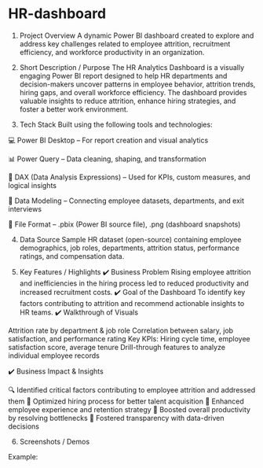 # HR-dashboard
1. Project Overview
A dynamic Power BI dashboard created to explore and address key challenges related to employee attrition, recruitment efficiency, and workforce productivity in an organization.

2. Short Description / Purpose
The HR Analytics Dashboard is a visually engaging Power BI report designed to help HR departments and decision-makers uncover patterns in employee behavior, attrition trends, hiring gaps, and overall workforce efficiency. The dashboard provides valuable insights to reduce attrition, enhance hiring strategies, and foster a better work environment.

3. Tech Stack
Built using the following tools and technologies:

💻 Power BI Desktop – For report creation and visual analytics

📊 Power Query – Data cleaning, shaping, and transformation

🧠 DAX (Data Analysis Expressions) – Used for KPIs, custom measures, and logical insights

🧱 Data Modeling – Connecting employee datasets, departments, and exit interviews

📁 File Format – .pbix (Power BI source file), .png (dashboard snapshots)


4. Data Source
Sample HR dataset (open-source) containing employee demographics, job roles, departments, attrition status, performance ratings, and compensation data.

5. Key Features / Highlights
✔️ Business Problem
Rising employee attrition and inefficiencies in the hiring process led to reduced productivity and increased recruitment costs.
✔️ Goal of the Dashboard
To identify key factors contributing to attrition and recommend actionable insights to HR teams.
✔️ Walkthrough of Visuals

Attrition rate by department & job role
Correlation between salary, job satisfaction, and performance rating
Key KPIs: Hiring cycle time, employee satisfaction score, average tenure
Drill-through features to analyze individual employee records

✔️ Business Impact & Insights

🔍 Identified critical factors contributing to employee attrition and addressed them
🎯 Optimized hiring process for better talent acquisition
🤝 Enhanced employee experience and retention strategy
🚀 Boosted overall productivity by resolving bottlenecks
📢 Fostered transparency with data-driven decisions

6. Screenshots / Demos

Example:




